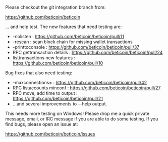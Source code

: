 Please checkout the git integration branch from:

https://github.com/beticoin/beticoin

... and help test.  The new features that need testing are:

* -nolisten : https://github.com/beticoin/beticoin/pull/11
* -rescan : scan block chain for missing wallet transactions
* -printtoconsole : https://github.com/beticoin/beticoin/pull/37
* RPC gettransaction details : https://github.com/beticoin/beticoin/pull/24
* listtransactions new features : https://github.com/beticoin/beticoin/pull/10

Bug fixes that also need testing:

* -maxconnections= : https://github.com/beticoin/beticoin/pull/42
* RPC listaccounts minconf : https://github.com/beticoin/beticoin/pull/27
* RPC move, add time to output : https://github.com/beticoin/beticoin/pull/21
* ...and several improvements to --help output.

This needs more testing on Windows!  Please drop me a quick private message, email, or IRC message if you are able to do some testing.  If you find bugs, please open an issue at:

https://github.com/beticoin/beticoin/issues

